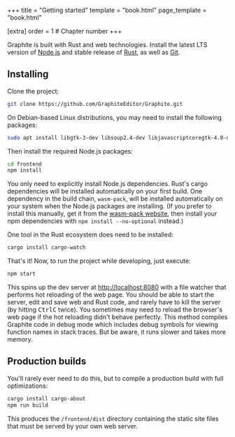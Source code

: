 +++
title = "Getting started"
template = "book.html"
page_template = "book.html"

[extra]
order = 1 # Chapter number
+++

Graphite is built with Rust and web technologies. Install the latest LTS version of [Node.js](https://nodejs.org/) and stable release of [Rust](https://www.rust-lang.org/), as well as [Git](https://git-scm.com/).

## Installing

Clone the project:
```sh
git clone https://github.com/GraphiteEditor/Graphite.git
```

On Debian-based Linux distributions, you may need to install the following packages:
```sh
sudo apt install libgtk-3-dev libsoup2.4-dev libjavascriptcoregtk-4.0-dev libwebkit2gtk-4.0-dev
```

Then install the required Node.js packages:
```sh
cd frontend
npm install
```

You only need to explicitly install Node.js dependencies. Rust's cargo dependencies will be installed automatically on your first build. One dependency in the build chain, `wasm-pack`, will be installed automatically on your system when the Node.js packages are installing. (If you prefer to install this manually, get it from the [wasm-pack website](https://rustwasm.github.io/wasm-pack/), then install your npm dependencies with `npm install --no-optional` instead.)

One tool in the Rust ecosystem does need to be installed:

```sh
cargo install cargo-watch
```

That's it! Now, to run the project while developing, just execute:
```sh
npm start
```

This spins up the dev server at <http://localhost:8080> with a file watcher that performs hot reloading of the web page. You should be able to start the server, edit and save web and Rust code, and rarely have to kill the server (by hitting <kbd>Ctrl</kbd><kbd>C</kbd> twice). You sometimes may need to reload the browser's web page if the hot reloading didn't behave perfectly. This method compiles Graphite code in debug mode which includes debug symbols for viewing function names in stack traces. But be aware, it runs slower and takes more memory.

## Production builds

You'll rarely ever need to do this, but to compile a production build with full optimizations:
```sh
cargo install cargo-about
npm run build
```

This produces the `/frontend/dist` directory containing the static site files that must be served by your own web server.
